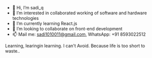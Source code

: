 - 👋 Hi, I’m sadi_q
- 👀 I’m interested in collaborated working of software and hardware technologies
- 🌱 I’m currently learning React.js
- 💞️ I’m looking to collaborate on front-end development
- 📫 Mail me: sadi1010011@gmail.com, WhatsApp: +91 8593022512

Learning, learingin learning. I can't Avoid.
Because life is too short to waste..

<!---
sadi-1010011/sadi-1010011 is a ✨ special ✨ repository because its `README.md` (this file) appears on your GitHub profile.
You can click the Preview link to take a look at your changes.
--->
